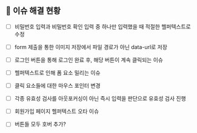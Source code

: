 ## 🚀 이슈 해결 현황




- [ ] 비밀번호 입력과 비밀번호 확인 입력 중 하나만 입력했을 때 적절한 헬퍼텍스트로 수정
- [ ] form 제출을 통한 이미지 저장에서 파일 경로가 아닌 data-url로 저장
- [ ] 로그인 버튼을 통해 로그인 완료 후, 해당 버튼이 계속 클릭되는 이슈
- [ ] 헬퍼텍스트로 인해 폼 요소 밀리는 이슈
- [ ] 클릭 요소들에 대한 마우스 포인터 변경
- [ ] 각종 유효성 검사를 아웃포커싱이 아닌 즉시 입력을 판단으로 유효성 검사 진행 
- [ ] 회원가입 페이지 헬퍼텍스트 오타 이슈
- [ ] 버튼들 모두 호버 추가?    


